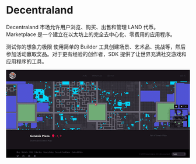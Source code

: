 # Decentraland

Decentraland 市场允许用户浏览、购买、出售和管理 LAND 代币。 Marketplace 是一个建立在以太坊上的完全去中心化、零费用的应用程序。

测试你的想象力极限
使用简单的 Builder 工具创建场景、艺术品、挑战等，然后参加活动赢取奖品。对于更有经验的创作者，SDK 提供了让世界充满社交游戏和应用程序的工具。

![decentraland-dapp-marketplaces-eth-image1_14c3ef3d1102e04917bc0d82a56db384](decentraland-dapp-marketplaces-eth-image1_14c3ef3d1102e04917bc0d82a56db384.png)

